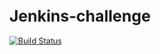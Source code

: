 # Jenkins-challenge

[![Build Status](http://ec2-44-204-42-226.compute-1.amazonaws.com/buildStatus/icon?job=first-jenkinsfile)](http://ec2-44-204-42-226.compute-1.amazonaws.com/job/first-jenkinsfile/)

